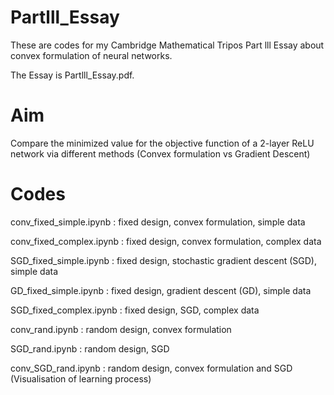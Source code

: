 # Partlll_Essay
These are codes for my Cambridge Mathematical Tripos Part lll Essay about convex formulation of neural networks. 

The Essay is Partlll_Essay.pdf.

# Aim
Compare the minimized value for the objective function of a 2-layer ReLU network via different methods (Convex formulation vs Gradient Descent)

# Codes
conv_fixed_simple.ipynb : fixed design, convex formulation, simple data

conv_fixed_complex.ipynb : fixed design, convex formulation, complex data

SGD_fixed_simple.ipynb  : fixed design, stochastic gradient descent (SGD), simple data

GD_fixed_simple.ipynb  : fixed design, gradient descent (GD), simple data

SGD_fixed_complex.ipynb : fixed design, SGD, complex data

conv_rand.ipynb : random design, convex formulation

SGD_rand.ipynb : random design, SGD

conv_SGD_rand.ipynb : random design, convex formulation and SGD (Visualisation of learning process)
